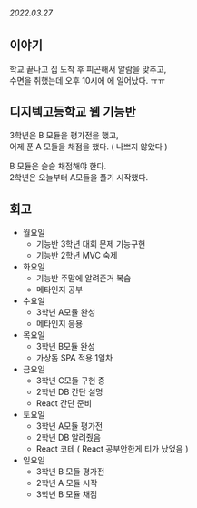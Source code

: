 ###### 2022.03.27

## 이야기 
학교 끝나고 집 도착 후 피곤해서 알람을 맞추고,     
수면을 취했는데 오후 10시에 에 일어났다. ㅠㅠ      


## 디지텍고등학교 웹 기능반
3학년은 B 모듈을 평가전을 했고,      
어제 푼 A 모듈을 채점을 했다. ( 나쁘지 않았다 )       

B 모듈은 슬슬 채점해야 한다.  
2학년은 오늘부터 A모듈을 풀기 시작했다.  



## 회고 
- 월요일 
	- 기능반 3학년 대회 문제  기능구현  
	- 기능반 2학년 MVC 숙제 
- 화요일
	- 기능반 주말에 알려준거 복습
	- 메타인지 공부
- 수요일 
	- 3학년 A모듈 완성
	- 메타인지 응용
- 목요일 
	- 3학년 B모듈 완성
	- 가상돔 SPA 적용 1일차
- 금요일 
	- 3학년 C모듈 구현 중
	- 2학년 DB 간단 설명
	- React 간단 준비
- 토요일 
	- 3학년 A모듈 평가전
	- 2학년 DB 알려줬음
	- React 코테 ( React 공부안한게 티가 났었음 )
- 일요일 
	- 3학년 B 모듈 평가전 
	- 2학년 A 모듈 시작
	- 3학년 B 모듈 채점 

